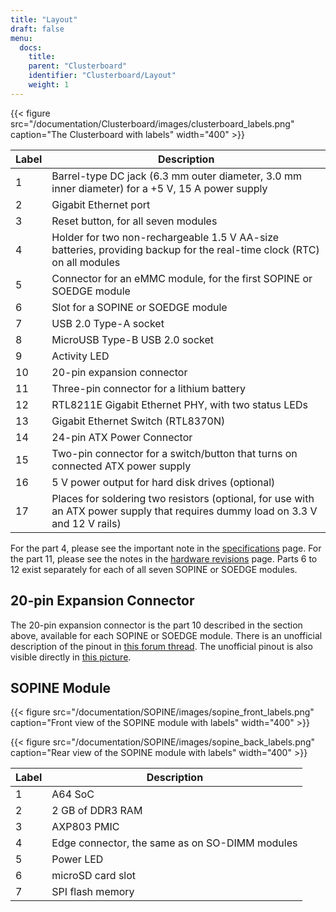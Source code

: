 ```yaml
---
title: "Layout"
draft: false
menu:
  docs:
    title:
    parent: "Clusterboard"
    identifier: "Clusterboard/Layout"
    weight: 1
---
```


{{< figure src="/documentation/Clusterboard/images/clusterboard_labels.png" caption="The Clusterboard with labels" width="400" >}}

| Label | Description |
| --- | --- |
| 1 | Barrel-type DC jack (6.3&nbsp;mm outer diameter, 3.0&nbsp;mm inner diameter) for a +5&nbsp;V, 15&nbsp;A power supply |
| 2 | Gigabit Ethernet port |
| 3 | Reset button, for all seven modules |
| 4 | Holder for two non-rechargeable 1.5&nbsp;V AA-size batteries, providing backup for the real-time clock (RTC) on all modules |
| 5 | Connector for an eMMC module, for the first SOPINE or SOEDGE module |
| 6 | Slot for a SOPINE or SOEDGE module |
| 7 | USB&nbsp;2.0 Type-A socket |
| 8 | MicroUSB Type-B USB&nbsp;2.0 socket |
| 9 | Activity LED |
| 10 | 20-pin expansion connector |
| 11 | Three-pin connector for a lithium battery |
| 12 | RTL8211E Gigabit Ethernet PHY, with two status LEDs |
| 13 | Gigabit Ethernet Switch (RTL8370N) |
| 14 | 24-pin ATX Power Connector |
| 15 | Two-pin connector for a switch/button that turns on connected ATX power supply |
| 16 | 5&nbsp;V power output for hard disk drives (optional) |
| 17 | Places for soldering two resistors (optional, for use with an ATX power supply that requires dummy load on 3.3&nbsp;V and 12&nbsp;V rails) |

For the part 4, please see the important note in the [specifications](/documentation/Clusterboard/Further_information/Specifications) page. For the part 11, please see the notes in the [hardware revisions](/documentation/Clusterboard/Further_information/Revisions) page. Parts 6 to 12 exist separately for each of all seven SOPINE or SOEDGE modules.

## 20-pin Expansion Connector

The 20-pin expansion connector is the part 10 described in the section above, available for each SOPINE or SOEDGE module. There is an unofficial description of the pinout in [this forum thread](https://forum.pine64.org/showthread.php?tid=5713). The unofficial pinout is also visible directly in [this picture](https://forum.pine64.org/attachment.php?aid=1111).

## SOPINE Module

{{< figure src="/documentation/SOPINE/images/sopine_front_labels.png" caption="Front view of the SOPINE module with labels" width="400" >}}

{{< figure src="/documentation/SOPINE/images/sopine_back_labels.png" caption="Rear view of the SOPINE module with labels" width="400" >}}

| Label | Description |
| --- | --- |
| 1 | A64 SoC |
| 2 | 2 GB of DDR3 RAM |
| 3 | AXP803 PMIC |
| 4 | Edge connector, the same as on SO-DIMM modules |
| 5 | Power LED |
| 6 | microSD card slot |
| 7 | SPI flash memory |
